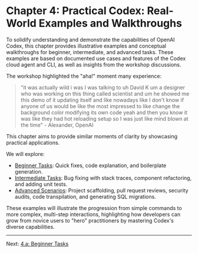 # Chapter 4: Practical Codex: Real-World Examples and Walkthroughs

To solidify understanding and demonstrate the capabilities of OpenAI Codex, this chapter provides illustrative examples and conceptual walkthroughs for beginner, intermediate, and advanced tasks. These examples are based on documented use cases and features of the Codex cloud agent and CLI, as well as insights from the workshop discussions.

The workshop highlighted the "aha!" moment many experience:
> "it was actually wild i was I was talking to uh David K um a designer who was working on this thing called scientist and um he showed me this demo of it updating itself and like nowadays like I don't know if anyone of us would be like the most impressed to like change the background color modifying its own code yeah and then you know it was like they had hot reloading setup so I was just like mind blown at the time" - Alexander, OpenAI

This chapter aims to provide similar moments of clarity by showcasing practical applications.

We will explore:

*   [Beginner Tasks](./04_a_beginner_tasks.md): Quick fixes, code explanation, and boilerplate generation.
*   [Intermediate Tasks](./04_b_intermediate_tasks.md): Bug fixing with stack traces, component refactoring, and adding unit tests.
*   [Advanced Scenarios](./04_c_advanced_scenarios.md): Project scaffolding, pull request reviews, security audits, code transpilation, and generating SQL migrations.

These examples will illustrate the progression from simple commands to more complex, multi-step interactions, highlighting how developers can grow from novice users to "hero" practitioners by mastering Codex's diverse capabilities.

---

Next: [4.a: Beginner Tasks](./04_a_beginner_tasks.md)
